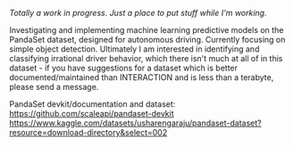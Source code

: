 *Totally a work in progress. Just a place to put stuff while I'm working.*

Investigating and implementing machine learning predictive models on the PandaSet dataset, designed for autonomous driving. Currently focusing on simple object detection. Ultimately I am interested in identifying and classifying irrational driver behavior, which there isn't much at all of in this dataset - if you have suggestions for a dataset which is better documented/maintained than INTERACTION and is less than a terabyte, please send a message.

PandaSet devkit/documentation and dataset:
https://github.com/scaleapi/pandaset-devkit
https://www.kaggle.com/datasets/usharengaraju/pandaset-dataset?resource=download-directory&select=002
